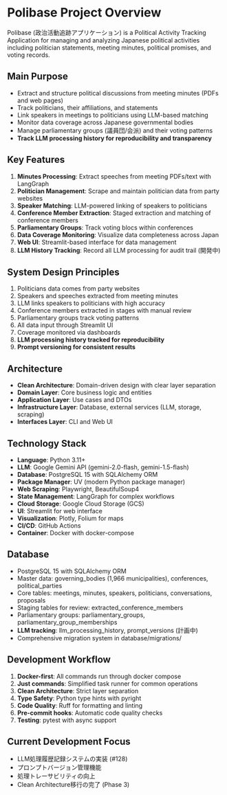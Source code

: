 # Polibase Project Overview

Polibase (政治活動追跡アプリケーション) is a Political Activity Tracking Application for managing and analyzing Japanese political activities including politician statements, meeting minutes, political promises, and voting records.

## Main Purpose
- Extract and structure political discussions from meeting minutes (PDFs and web pages)
- Track politicians, their affiliations, and statements
- Link speakers in meetings to politicians using LLM-based matching
- Monitor data coverage across Japanese governmental bodies
- Manage parliamentary groups (議員団/会派) and their voting patterns
- **Track LLM processing history for reproducibility and transparency**

## Key Features
1. **Minutes Processing**: Extract speeches from meeting PDFs/text with LangGraph
2. **Politician Management**: Scrape and maintain politician data from party websites
3. **Speaker Matching**: LLM-powered linking of speakers to politicians
4. **Conference Member Extraction**: Staged extraction and matching of conference members
5. **Parliamentary Groups**: Track voting blocs within conferences
6. **Data Coverage Monitoring**: Visualize data completeness across Japan
7. **Web UI**: Streamlit-based interface for data management
8. **LLM History Tracking**: Record all LLM processing for audit trail (開発中)

## System Design Principles
1. Politicians data comes from party websites
2. Speakers and speeches extracted from meeting minutes
3. LLM links speakers to politicians with high accuracy
4. Conference members extracted in stages with manual review
5. Parliamentary groups track voting patterns
6. All data input through Streamlit UI
7. Coverage monitored via dashboards
8. **LLM processing history tracked for reproducibility**
9. **Prompt versioning for consistent results**

## Architecture
- **Clean Architecture**: Domain-driven design with clear layer separation
- **Domain Layer**: Core business logic and entities
- **Application Layer**: Use cases and DTOs
- **Infrastructure Layer**: Database, external services (LLM, storage, scraping)
- **Interfaces Layer**: CLI and Web UI

## Technology Stack
- **Language**: Python 3.11+
- **LLM**: Google Gemini API (gemini-2.0-flash, gemini-1.5-flash)
- **Database**: PostgreSQL 15 with SQLAlchemy ORM
- **Package Manager**: UV (modern Python package manager)
- **Web Scraping**: Playwright, BeautifulSoup4
- **State Management**: LangGraph for complex workflows
- **Cloud Storage**: Google Cloud Storage (GCS)
- **UI**: Streamlit for web interface
- **Visualization**: Plotly, Folium for maps
- **CI/CD**: GitHub Actions
- **Container**: Docker with docker-compose

## Database
- PostgreSQL 15 with SQLAlchemy ORM
- Master data: governing_bodies (1,966 municipalities), conferences, political_parties
- Core tables: meetings, minutes, speakers, politicians, conversations, proposals
- Staging tables for review: extracted_conference_members
- Parliamentary groups: parliamentary_groups, parliamentary_group_memberships
- **LLM tracking**: llm_processing_history, prompt_versions (計画中)
- Comprehensive migration system in database/migrations/

## Development Workflow
1. **Docker-first**: All commands run through docker compose
2. **Just commands**: Simplified task runner for common operations
3. **Clean Architecture**: Strict layer separation
4. **Type Safety**: Python type hints with pyright
5. **Code Quality**: Ruff for formatting and linting
6. **Pre-commit hooks**: Automatic code quality checks
7. **Testing**: pytest with async support

## Current Development Focus
- LLM処理履歴記録システムの実装 (#128)
- プロンプトバージョン管理機能
- 処理トレーサビリティの向上
- Clean Architecture移行の完了 (Phase 3)
